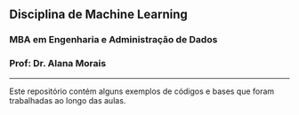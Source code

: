 ## Disciplina de Machine Learning
### MBA em Engenharia e Administração de Dados
### Prof: Dr. Alana Morais

----

Este repositório contém alguns exemplos de códigos e bases que foram trabalhadas ao longo das aulas. 
